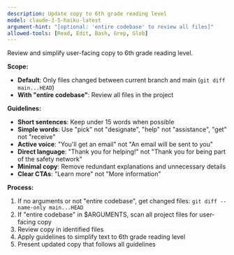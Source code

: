 ```yaml
---
description: Update copy to 6th grade reading level
model: claude-3-5-haiku-latest
argument-hint: "[optional: 'entire codebase' to review all files]"
allowed-tools: [Read, Edit, Bash, Grep, Glob]
---
```


Review and simplify user-facing copy to 6th grade reading level.

**Scope:**

- **Default**: Only files changed between current branch and main (`git diff main...HEAD`)
- **With "entire codebase"**: Review all files in the project

**Guidelines:**

- **Short sentences**: Keep under 15 words when possible
- **Simple words**: Use "pick" not "designate", "help" not "assistance", "get" not "receive"
- **Active voice**: "You'll get an email" not "An email will be sent to you"
- **Direct language**: "Thank you for helping!" not "Thank you for being part of the safety network"
- **Minimal copy**: Remove redundant explanations and unnecessary details
- **Clear CTAs**: "Learn more" not "More information"

**Process:**

1. If no arguments or not "entire codebase", get changed files: `git diff --name-only main...HEAD`
2. If "entire codebase" in $ARGUMENTS, scan all project files for user-facing copy
3. Review copy in identified files
4. Apply guidelines to simplify text to 6th grade reading level
5. Present updated copy that follows all guidelines
